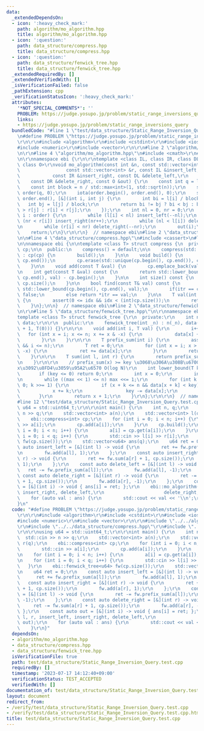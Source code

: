 ```yaml
---
data:
  _extendedDependsOn:
  - icon: ':heavy_check_mark:'
    path: algorithm/mo_algorithm.hpp
    title: algorithm/mo_algorithm.hpp
  - icon: ':question:'
    path: data_structure/compress.hpp
    title: data_structure/compress.hpp
  - icon: ':question:'
    path: data_structure/fenwick_tree.hpp
    title: data_structure/fenwick_tree.hpp
  _extendedRequiredBy: []
  _extendedVerifiedWith: []
  _isVerificationFailed: false
  _pathExtension: cpp
  _verificationStatusIcon: ':heavy_check_mark:'
  attributes:
    '*NOT_SPECIAL_COMMENTS*': ''
    PROBLEM: https://judge.yosupo.jp/problem/static_range_inversions_query
    links:
    - https://judge.yosupo.jp/problem/static_range_inversions_query
  bundledCode: "#line 1 \"test/data_structure/Static_Range_Inversion_Query.test.cpp\"\
    \n#define PROBLEM \"https://judge.yosupo.jp/problem/static_range_inversions_query\"\
    \r\n\r\n#include <algorithm>\r\n#include <cstdint>\r\n#include <iostream>\r\n\
    #include <numeric>\r\n#include <vector>\r\n\r\n#line 2 \"algorithm/mo_algorithm.hpp\"\
    \n\r\n#line 4 \"algorithm/mo_algorithm.hpp\"\n#include <cmath>\r\n#line 7 \"algorithm/mo_algorithm.hpp\"\
    \n\r\nnamespace ebi {\r\n\r\ntemplate <class IL, class IR, class DL, class DR,\
    \ class O>\r\nvoid mo_algorithm(const int &n, const std::vector<int> &l,\r\n \
    \                 const std::vector<int> &r, const IL &insert_left,\r\n      \
    \            const IR &insert_right, const DL &delete_left,\r\n              \
    \    const DR &delete_right, const O &out) {\r\n    const int q = l.size();\r\n\
    \    const int block = n / std::max<int>(1, std::sqrt(n));\r\n    std::vector<int>\
    \ order(q, 0);\r\n    iota(order.begin(), order.end(), 0);\r\n    std::sort(order.begin(),\
    \ order.end(), [&](int i, int j) {\r\n        int bi = l[i] / block;\r\n     \
    \   int bj = l[j] / block;\r\n        return bi != bj ? bi < bj : bi & 1 ? r[i]\
    \ > r[j] : r[i] < r[j];\r\n    });\r\n    int nl = 0, nr = 0;\r\n    for (auto\
    \ i : order) {\r\n        while (l[i] < nl) insert_left(--nl);\r\n        while\
    \ (nr < r[i]) insert_right(nr++);\r\n        while (nl < l[i]) delete_left(nl++);\r\
    \n        while (r[i] < nr) delete_right(--nr);\r\n        out(i);\r\n    }\r\n\
    \    return;\r\n}\r\n\r\n}  // namespace ebi\n#line 2 \"data_structure/compress.hpp\"\
    \n\n#line 4 \"data_structure/compress.hpp\"\n#include <cassert>\n#line 6 \"data_structure/compress.hpp\"\
    \n\nnamespace ebi {\n\ntemplate <class T> struct compress {\n  private:\n    std::vector<T>\
    \ cp;\n\n  public:\n    compress() = default;\n\n    compress(std::vector<T> cp)\
    \ : cp(cp) {\n        build();\n    }\n\n    void build() {\n        std::sort(cp.begin(),\
    \ cp.end());\n        cp.erase(std::unique(cp.begin(), cp.end()), cp.end());\n\
    \    }\n\n    void add(const T &val) {\n        cp.emplace_back(val);\n    }\n\
    \n    int get(const T &val) const {\n        return std::lower_bound(cp.begin(),\
    \ cp.end(), val) - cp.begin();\n    }\n\n    int size() const {\n        return\
    \ cp.size();\n    }\n\n    bool find(const T& val) const {\n        auto itr =\
    \ std::lower_bound(cp.begin(), cp.end(), val);\n        if(itr == cp.end()) return\
    \ false;\n        else return *itr == val;\n    }\n\n    T val(int idx) const\
    \ {\n        assert(0 <= idx && idx < (int)cp.size());\n        return cp[idx];\n\
    \    }\n};\n\n}  // namespace ebi\n#line 2 \"data_structure/fenwick_tree.hpp\"\
    \n\r\n#line 5 \"data_structure/fenwick_tree.hpp\"\n\r\nnamespace ebi {\r\n\r\n\
    template <class T> struct fenwick_tree {\r\n  private:\r\n    int n;\r\n    std::vector<T>\
    \ data;\r\n\r\n  public:\r\n    fenwick_tree(int _n) : n(_n), data(std::vector<T>(_n\
    \ + 1, T(0))) {}\r\n\r\n    void add(int i, T val) {\r\n        i++;\r\n     \
    \   for (int x = i; x <= n; x += x & -x) {\r\n            data[x] += val;\r\n\
    \        }\r\n    }\r\n\r\n    T prefix_sum(int i) {\r\n        assert(0 <= i\
    \ && i <= n);\r\n        T ret = 0;\r\n        for (int x = i; x > 0; x -= x &\
    \ -x) {\r\n            ret += data[x];\r\n        }\r\n        return ret;\r\n\
    \    }\r\n\r\n    T sum(int l, int r) {\r\n        return prefix_sum(r) - prefix_sum(l);\r\
    \n    }\r\n\r\n    // prefix_sum(x) >= key \u3068\u306A\u308B\u6700\u5C0F\u306E\
    x\u3092\u8FD4\u3059\u95A2\u6570 O(log N)\r\n    int lower_bound(T key) {\r\n \
    \       if (key <= 0) return 0;\r\n        int x = 0;\r\n        int max = 1;\r\
    \n        while ((max << 1) <= n) max <<= 1;\r\n        for (int k = max; k >\
    \ 0; k >>= 1) {\r\n            if (x + k <= n && data[x + k] < key) {\r\n    \
    \            x += k;\r\n                key -= data[x];\r\n            }\r\n \
    \       }\r\n        return x + 1;\r\n    }\r\n};\r\n\r\n}  // namespace ebi\n\
    #line 12 \"test/data_structure/Static_Range_Inversion_Query.test.cpp\"\n\r\nusing\
    \ u64 = std::uint64_t;\r\n\r\nint main() {\r\n    int n, q;\r\n    std::cin >>\
    \ n >> q;\r\n    std::vector<int> a(n);\r\n    std::vector<int> l(q), r(q);\r\n\
    \    ebi::compress<int> cp;\r\n    for (int i = 0; i < n; i++) {\r\n        std::cin\
    \ >> a[i];\r\n        cp.add(a[i]);\r\n    }\r\n    cp.build();\r\n    for (int\
    \ i = 0; i < n; i++) {\r\n        a[i] = cp.get(a[i]);\r\n    }\r\n    for (int\
    \ i = 0; i < q; i++) {\r\n        std::cin >> l[i] >> r[i];\r\n    }\r\n    ebi::fenwick_tree<u64>\
    \ fw(cp.size());\r\n    std::vector<u64> ans(q);\r\n    u64 ret = 0;\r\n    const\
    \ auto insert_left = [&](int l) -> void {\r\n        ret += fw.prefix_sum(a[l]);\r\
    \n        fw.add(a[l], 1);\r\n    };\r\n    const auto insert_right = [&](int\
    \ r) -> void {\r\n        ret += fw.sum(a[r] + 1, cp.size());\r\n        fw.add(a[r],\
    \ 1);\r\n    };\r\n    const auto delete_left = [&](int l) -> void {\r\n     \
    \   ret -= fw.prefix_sum(a[l]);\r\n        fw.add(a[l], -1);\r\n    };\r\n   \
    \ const auto delete_right = [&](int r) -> void {\r\n        ret -= fw.sum(a[r]\
    \ + 1, cp.size());\r\n        fw.add(a[r], -1);\r\n    };\r\n    const auto out\
    \ = [&](int i) -> void { ans[i] = ret; };\r\n    ebi::mo_algorithm(n, l, r, insert_left,\
    \ insert_right, delete_left,\r\n                      delete_right, out);\r\n\
    \    for (auto val : ans) {\r\n        std::cout << val << '\\n';\r\n    }\r\n\
    }\n"
  code: "#define PROBLEM \"https://judge.yosupo.jp/problem/static_range_inversions_query\"\
    \r\n\r\n#include <algorithm>\r\n#include <cstdint>\r\n#include <iostream>\r\n\
    #include <numeric>\r\n#include <vector>\r\n\r\n#include \"../../algorithm/mo_algorithm.hpp\"\
    \r\n#include \"../../data_structure/compress.hpp\"\r\n#include \"../../data_structure/fenwick_tree.hpp\"\
    \r\n\r\nusing u64 = std::uint64_t;\r\n\r\nint main() {\r\n    int n, q;\r\n  \
    \  std::cin >> n >> q;\r\n    std::vector<int> a(n);\r\n    std::vector<int> l(q),\
    \ r(q);\r\n    ebi::compress<int> cp;\r\n    for (int i = 0; i < n; i++) {\r\n\
    \        std::cin >> a[i];\r\n        cp.add(a[i]);\r\n    }\r\n    cp.build();\r\
    \n    for (int i = 0; i < n; i++) {\r\n        a[i] = cp.get(a[i]);\r\n    }\r\
    \n    for (int i = 0; i < q; i++) {\r\n        std::cin >> l[i] >> r[i];\r\n \
    \   }\r\n    ebi::fenwick_tree<u64> fw(cp.size());\r\n    std::vector<u64> ans(q);\r\
    \n    u64 ret = 0;\r\n    const auto insert_left = [&](int l) -> void {\r\n  \
    \      ret += fw.prefix_sum(a[l]);\r\n        fw.add(a[l], 1);\r\n    };\r\n \
    \   const auto insert_right = [&](int r) -> void {\r\n        ret += fw.sum(a[r]\
    \ + 1, cp.size());\r\n        fw.add(a[r], 1);\r\n    };\r\n    const auto delete_left\
    \ = [&](int l) -> void {\r\n        ret -= fw.prefix_sum(a[l]);\r\n        fw.add(a[l],\
    \ -1);\r\n    };\r\n    const auto delete_right = [&](int r) -> void {\r\n   \
    \     ret -= fw.sum(a[r] + 1, cp.size());\r\n        fw.add(a[r], -1);\r\n   \
    \ };\r\n    const auto out = [&](int i) -> void { ans[i] = ret; };\r\n    ebi::mo_algorithm(n,\
    \ l, r, insert_left, insert_right, delete_left,\r\n                      delete_right,\
    \ out);\r\n    for (auto val : ans) {\r\n        std::cout << val << '\\n';\r\n\
    \    }\r\n}"
  dependsOn:
  - algorithm/mo_algorithm.hpp
  - data_structure/compress.hpp
  - data_structure/fenwick_tree.hpp
  isVerificationFile: true
  path: test/data_structure/Static_Range_Inversion_Query.test.cpp
  requiredBy: []
  timestamp: '2023-07-17 14:12:40+09:00'
  verificationStatus: TEST_ACCEPTED
  verifiedWith: []
documentation_of: test/data_structure/Static_Range_Inversion_Query.test.cpp
layout: document
redirect_from:
- /verify/test/data_structure/Static_Range_Inversion_Query.test.cpp
- /verify/test/data_structure/Static_Range_Inversion_Query.test.cpp.html
title: test/data_structure/Static_Range_Inversion_Query.test.cpp
---
```

